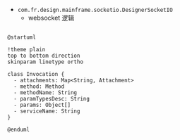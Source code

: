 
- `com.fr.design.mainframe.socketio.DesignerSocketIO`
	- websocket 逻辑

```plantuml

@startuml

!theme plain
top to bottom direction
skinparam linetype ortho

class Invocation {
  - attachments: Map<String, Attachment>
  - method: Method
  - methodName: String
  - paramTypesDesc: String
  - params: Object[]
  - serviceName: String
}

@enduml

```

